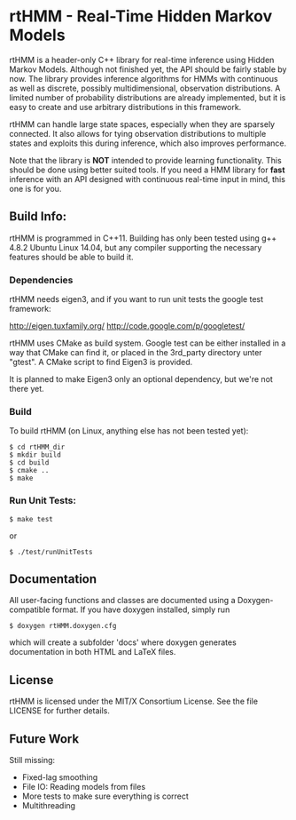 rtHMM - Real-Time Hidden Markov Models
======================================

rtHMM is a header-only C++ library for real-time inference using Hidden Markov
Models. Although not finished yet, the API should be fairly stable by now.
The library provides inference algorithms for HMMs with continuous as well
as discrete, possibly multidimensional, observation distributions. A limited
number of probability distributions are already implemented, but it is easy
to create and use arbitrary distributions in this framework.

rtHMM can handle large state spaces, especially when they are sparsely
connected. It also allows for tying observation distributions to multiple
states and exploits this during inference, which also improves performance.

Note that the library is __NOT__ intended to provide learning functionality.
This should be done using better suited tools. If you need a HMM library for
__fast__ inference with an API designed with continuous real-time input in
mind, this one is for you.

## Build Info:

rtHMM is programmed in C++11. Building has only been tested using g++ 4.8.2
Ubuntu Linux 14.04, but any compiler supporting the necessary features should
be able to build it.

### Dependencies

rtHMM needs eigen3, and if you want to run unit tests the google test
framework:

http://eigen.tuxfamily.org/
http://code.google.com/p/googletest/

rtHMM uses CMake as build system. Google test can be either installed in a way
that CMake can find it, or placed in the 3rd_party directory unter "gtest".
A CMake script to find Eigen3 is provided.

It is planned to make Eigen3 only an optional dependency, but we're not there
yet.

### Build

To build rtHMM (on Linux, anything else has not been tested yet):

    $ cd rtHMM_dir
    $ mkdir build
    $ cd build
    $ cmake ..
    $ make

### Run Unit Tests:

    $ make test

or

    $ ./test/runUnitTests

## Documentation

All user-facing functions and classes are documented using a Doxygen-compatible
format. If you have doxygen installed, simply run

    $ doxygen rtHMM.doxygen.cfg

which will create a subfolder 'docs' where doxygen generates documentation in
both HTML and LaTeX files.

## License

rtHMM is licensed under the MIT/X Consortium License. See the file LICENSE
for further details.

## Future Work

Still missing:
 * Fixed-lag smoothing
 * File IO: Reading models from files
 * More tests to make sure everything is correct
 * Multithreading

